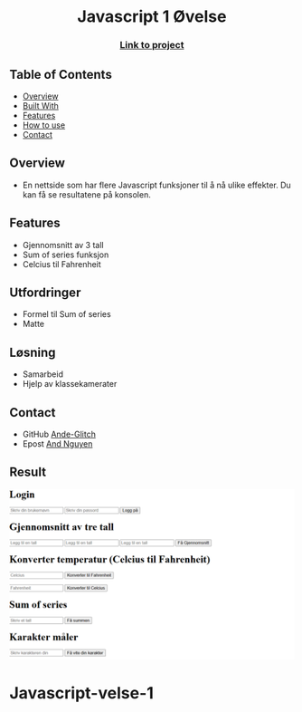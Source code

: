 <h1 align="center">Javascript 1 Øvelse</h1>
<div align="center">
  <h3>
    <a href="https://ande-glitch.github.io/Javascript-velse-1/index.html">
      Link to project
    </a>
  </h3>
</div>
<!-- TABLE OF CONTENTS -->

## Table of Contents

- [Overview](#overview)
- [Built With](#built-with)
- [Features](#features)
- [How to use](#how-to-use)
- [Contact](#contact)

<!-- OVERVIEW -->
## Overview
- En nettside som har flere Javascript funksjoner til å nå ulike effekter. Du kan få se resultatene på konsolen.

## Features
- Gjennomsnitt av 3 tall
- Sum of series funksjon
- Celcius til Fahrenheit 

## Utfordringer
- Formel til Sum of series
- Matte

## Løsning
- Samarbeid
- Hjelp av klassekamerater

## Contact
- GitHub [Ande-Glitch](https://github.com/Ande-glitch)
- Epost [And Nguyen](mailto:andynuwen@gmail.com)

## Result

![Image_1](./Images/lunch.png)
# Javascript-velse-1
